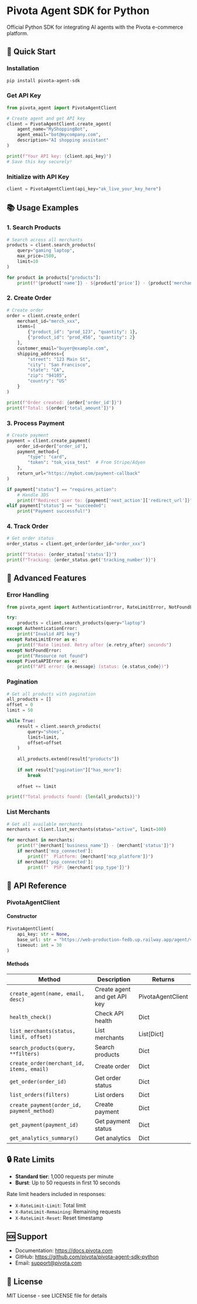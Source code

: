 # Pivota Agent SDK for Python

Official Python SDK for integrating AI agents with the Pivota e-commerce platform.

## 🚀 Quick Start

### Installation

```bash
pip install pivota-agent-sdk
```

### Get API Key

```python
from pivota_agent import PivotaAgentClient

# Create agent and get API key
client = PivotaAgentClient.create_agent(
    agent_name="MyShoppingBot",
    agent_email="bot@mycompany.com",
    description="AI shopping assistant"
)

print(f"Your API key: {client.api_key}")
# Save this key securely!
```

### Initialize with API Key

```python
client = PivotaAgentClient(api_key="ak_live_your_key_here")
```

## 📚 Usage Examples

### 1. Search Products

```python
# Search across all merchants
products = client.search_products(
    query="gaming laptop",
    max_price=1500,
    limit=10
)

for product in products["products"]:
    print(f"{product['name']} - ${product['price']} - {product['merchant_name']}")
```

### 2. Create Order

```python
# Create order
order = client.create_order(
    merchant_id="merch_xxx",
    items=[
        {"product_id": "prod_123", "quantity": 1},
        {"product_id": "prod_456", "quantity": 2}
    ],
    customer_email="buyer@example.com",
    shipping_address={
        "street": "123 Main St",
        "city": "San Francisco",
        "state": "CA",
        "zip": "94105",
        "country": "US"
    }
)

print(f"Order created: {order['order_id']}")
print(f"Total: ${order['total_amount']}")
```

### 3. Process Payment

```python
# Create payment
payment = client.create_payment(
    order_id=order["order_id"],
    payment_method={
        "type": "card",
        "token": "tok_visa_test"  # From Stripe/Adyen
    },
    return_url="https://mybot.com/payment-callback"
)

if payment["status"] == "requires_action":
    # Handle 3DS
    print(f"Redirect user to: {payment['next_action']['redirect_url']}")
elif payment["status"] == "succeeded":
    print("Payment successful!")
```

### 4. Track Order

```python
# Get order status
order_status = client.get_order(order_id="order_xxx")

print(f"Status: {order_status['status']}")
print(f"Tracking: {order_status.get('tracking_number')}")
```

## 🔧 Advanced Features

### Error Handling

```python
from pivota_agent import AuthenticationError, RateLimitError, NotFoundError

try:
    products = client.search_products(query="laptop")
except AuthenticationError:
    print("Invalid API key")
except RateLimitError as e:
    print(f"Rate limited. Retry after {e.retry_after} seconds")
except NotFoundError:
    print("Resource not found")
except PivotaAPIError as e:
    print(f"API error: {e.message} (status: {e.status_code})")
```

### Pagination

```python
# Get all products with pagination
all_products = []
offset = 0
limit = 50

while True:
    result = client.search_products(
        query="shoes",
        limit=limit,
        offset=offset
    )
    
    all_products.extend(result["products"])
    
    if not result["pagination"]["has_more"]:
        break
    
    offset += limit

print(f"Total products found: {len(all_products)}")
```

### List Merchants

```python
# Get all available merchants
merchants = client.list_merchants(status="active", limit=100)

for merchant in merchants:
    print(f"{merchant['business_name']} - {merchant['status']}")
    if merchant['mcp_connected']:
        print(f"  Platform: {merchant['mcp_platform']}")
    if merchant['psp_connected']:
        print(f"  PSP: {merchant['psp_type']}")
```

## 📖 API Reference

### PivotaAgentClient

#### Constructor
```python
PivotaAgentClient(
    api_key: str = None,
    base_url: str = "https://web-production-fedb.up.railway.app/agent/v1",
    timeout: int = 30
)
```

#### Methods

| Method | Description | Returns |
|--------|-------------|---------|
| `create_agent(name, email, desc)` | Create agent and get API key | PivotaAgentClient |
| `health_check()` | Check API health | Dict |
| `list_merchants(status, limit, offset)` | List merchants | List[Dict] |
| `search_products(query, **filters)` | Search products | Dict |
| `create_order(merchant_id, items, email)` | Create order | Dict |
| `get_order(order_id)` | Get order status | Dict |
| `list_orders(filters)` | List orders | Dict |
| `create_payment(order_id, payment_method)` | Create payment | Dict |
| `get_payment(payment_id)` | Get payment status | Dict |
| `get_analytics_summary()` | Get analytics | Dict |

## 🔒 Rate Limits

- **Standard tier**: 1,000 requests per minute
- **Burst**: Up to 50 requests in first 10 seconds

Rate limit headers included in responses:
- `X-RateLimit-Limit`: Total limit
- `X-RateLimit-Remaining`: Remaining requests
- `X-RateLimit-Reset`: Reset timestamp

## 🆘 Support

- Documentation: https://docs.pivota.com
- GitHub: https://github.com/pivota/pivota-agent-sdk-python
- Email: support@pivota.com

## 📄 License

MIT License - see LICENSE file for details


